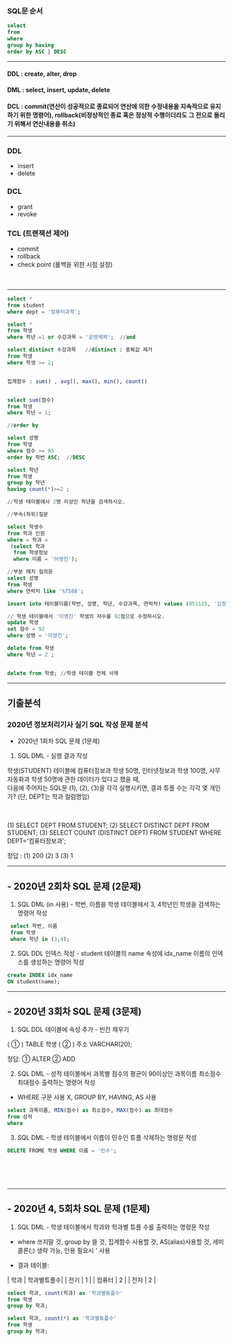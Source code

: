 ### SQL문 순서
~~~sql
select
from 
where
group by having 
order by ASC | DESC
~~~
------------------------------------------------------
#### DDL : create, alter, drop
#### DML : select, insert, update, delete
#### DCL : commit(연산이 성공적으로 종료되어 연산에 의한 수정내용을 지속적으로 유지하기 위한 명령어), rollback(비정상적인 종료 혹은 정상적 수행이더라도 그 전으로 돌리기 위해서 연산내용을 취소)
------------------------------------------------------

### DDL
- insert<br/>
- delete<br/>

### DCL
- grant<br/>
- revoke<br/>

### TCL (트랜잭션 제어)
- commit <br/>
- rollback <br/>
- check point (롤백을 위한 시점 설정) <br/><br/><br/>

-------------------------------------------------------

~~~sql
select *   
from student
where dept = '컴퓨터과학';
~~~~


~~~sql
select *
from 학생
where 학년 =1 or 수강과목 = '운영체제';  //and
~~~


~~~sql
select distinct 수강과목   //distinct : 중복값 제거
from 학생
where 학생 >= 2;
~~~


~~~sql

집계함수 : sum() , avg(), max(), min(), count()


select sum(점수)
from 학생
where 학년 = 1;

~~~


~~~sql
//order by

select 성명
from 학생
where 점수 >= 85
order by 학번 ASC;  //DESC

~~~


~~~sql
select 학년
from 학생
group by 학년
having count(*)>=2 ;

//학생 테이블에서 2명 이상인 학년을 검색하시오.
~~~


~~~sql
//부속(하위)질문

select 학생수
from 학과 인원
where = 학과 = 
 (select 학과
  from 학생정보
  where 이름 = '이영진');
~~~


~~~sql
//부분 매치 질의문
select 성명
from 학생
where 연락처 like '%7588';
~~~


~~~sql
insert into 테이블이름(학번, 성명, 학년, 수강과목, 연락처) values (051115, '김정미', 4, '데이터베이스', '243-0007');
~~~


~~~sql
// 학생 테이블에서 '이영진' 학생의 저수를 92점으로 수정하시오.
update 학생
set 점수 = 92
where 성명 = '이영진';
~~~


~~~sql
delete from 학생
where 학년 = 2 ;
~~~


~~~sql

delete from 학생; //학생 테이블 전체 삭제
~~~

-----------------------------------------------
## 기출분석
### 2020년 정보처리기사 실기 SQL 작성 문제 분석
 
- 2020년 1회차 SQL 문제 (1문제) <br/>
1.  SQL DML - 실행 결과 작성<br/>

학생(STUDENT) 테이블에 컴퓨터정보과 학생 50명, 인터넷정보과 학생 100명, 사무자동화과 학생 50명에 관한 데이터가 있다고 했을 때, <br/>
다음에 주어지는 SQL문 (1), (2), (3)을 각각 실행시키면, 결과 튜플 수는 각각 몇 개인가? (단, DEPT는 학과 컬럼명임) <br/><br/><br/>

(1) SELECT DEPT FROM STUDENT;
(2) SELECT DISTINCT DEPT FROM STUDENT;
(3) SELECT COUNT (DISTINCT DEPT) FROM STUDENT WHERE DEPT='컴퓨터정보과';

정답 : (1) 200   (2) 3    (3) 1

-----------------------------------------
## - 2020년 2회차 SQL 문제 (2문제)

1. SQL DML (in 사용) - 학번, 이름을 학생 테이블에서 3, 4학년인 학생을 검색하는 명령어 작성

~~~sql
 select 학번, 이름
 from 학생
 where 학년 in (3,4);
~~~

2. SQL DDL 인덱스 작성 - student 테이블의 name 속성에 idx_name 이름의 인덱스를 생성하는 명령어 작성

~~~sql
create INDEX idx_name
ON student(name);
~~~

--------------------------------------------------------------------
## - 2020년 3회차 SQL 문제 (3문제)
1. SQL DDL 테이블에 속성 추가 - 빈칸 채우기 <br/>

( ① ) TABLE 학생 ( ② ) 주소 VARCHAR(20); <br/>

정답: ① ALTER ② ADD <br/>


2. SQL DML - 성적 테이블에서 과목별 점수의 평균이 90이상인 과목이름 최소점수 최대점수 출력하는 명령어 작성 <br/>

- WHERE 구문 사용 X, GROUP BY, HAVING, AS 사용 <br/>

~~~sql
select 과목이름, MIN(점수) as 최소점수, MAX(점수) as 최대점수
from 성적
where 
~~~



3. SQL DML - 학생 테이블에서 이름이 민수인 튜플 삭제하는 명령문 작성

~~~sql
DELETE FROME 학생 WHERE 이름 = '민수';
~~~

<br/><br/><br/>
 
----------------------------------------
## - 2020년 4, 5회차 SQL 문제 (1문제)

1. SQL DML - 학생 테이블에서 학과와 학과별 튜플 수를 출력하는 명령문 작성

- where 쓰지말 것, group by 쓸 것, 집계함수 사용할 것, AS(alias)사용할 것, 세미콜론(;) 생략 가능, 인용 필요시 ' 사용 

- 결과 테이블:

| 학과	| 학과별튜플수|
| 전기	| 1 |
| 컴퓨터 |	2 |
| 전자	| 2 |

~~~sql
select 학과, count(학과) as '학과별튜플수'
from 학생
group by 학과;
~~~

~~~sql
select 학과, count(*) as '학과별튜플수'
from 학생
group by 학과;
~~~
